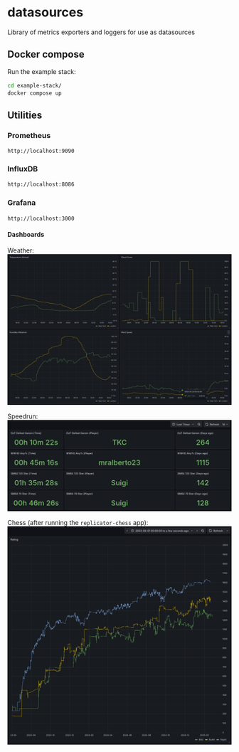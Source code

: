# datasources

Library of metrics exporters and loggers for use as datasources


## Docker compose

Run the example stack:
```bash
cd example-stack/
docker compose up
```

## Utilities

### Prometheus
```
http://localhost:9090
```

### InfluxDB
```bash
http://localhost:8086
```

### Grafana
```bash
http://localhost:3000
```

#### Dashboards

Weather:
![Screenshot](dashboard_weather.png?raw=true "Screenshot of 'Weather' dashboard")

Speedrun:
![Screenshot](dashboard_speedrun.png?raw=true "Screenshot of 'Speedrun' dashboard")

Chess (after running the `replicator-chess` app):
![Screenshot](dashboard_chess.png?raw=true "Screenshot of 'Chess' dashboard")
